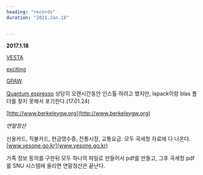 ```yaml
---
heading: "records"
duration: "2021.Jan.18"


---
```



**2017.1.18**

[VESTA](http://jp-minerals.org/vesta/en/download.html)

[exciting](http://exciting-code.org)

[GPAW](https://wiki.fysik.dtu.dk/gpaw/index.html)

[Quantum espresso](http://www.quantum-espresso.org)
상당히 오랜시간동안 인스톨 하려고 했지만, lapack이랑 blas 폴더를 찾지 못해서 포기한다.(17.01.24)

[http://www.berkeleygw.org](http://www.berkeleygw.org)




*연말정산*

신용카드, 직불카드, 현금영수증, 전통시장, 교통요금. 모두 국세청 자료에 다 나온다. [www.yesone.go.kr](www.yesone.go.kr)

가족 정보 동의를 구한뒤 모두 하나의 파일로 만들어서 pdf를 만들고, 그후 국세청 pdf를 SNU 시스템에 올리면 연말정산은 끝난다.
